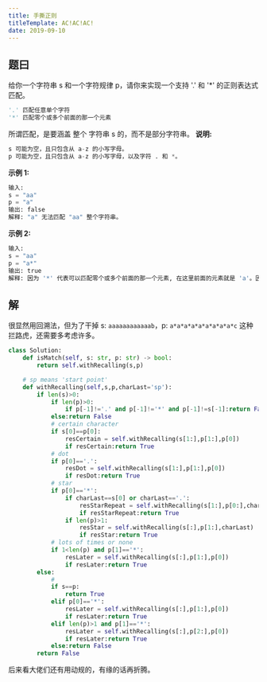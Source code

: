 ```yaml
---
title: 手撕正则
titleTemplate: AC!AC!AC!
date: 2019-09-10
---
```


## 题曰

给你一个字符串 s 和一个字符规律 p，请你来实现一个支持 '.' 和 '\*' 的正则表达式匹配。

```python
'.' 匹配任意单个字符
'*' 匹配零个或多个前面的那一个元素
```

所谓匹配，是要涵盖 整个 字符串 s 的，而不是部分字符串。
<b>说明:</b>

```python
s 可能为空，且只包含从 a-z 的小写字母。
p 可能为空，且只包含从 a-z 的小写字母，以及字符 . 和 *。
```

<b>示例 1:</b>

```python
输入:
s = "aa"
p = "a"
输出: false
解释: "a" 无法匹配 "aa" 整个字符串。
```

<b>示例 2:</b>

```python
输入:
s = "aa"
p = "a*"
输出: true
解释: 因为 '*' 代表可以匹配零个或多个前面的那一个元素, 在这里前面的元素就是 'a'。因此，字符串 "aa" 可被视为 'a' 重复了一次。
```

## 解

很显然用回溯法，但为了干掉 s: `aaaaaaaaaaaab`，p: `a*a*a*a*a*a*a*a*a*c` 这种拦路虎，还需要多考虑许多。

```python
class Solution:
    def isMatch(self, s: str, p: str) -> bool:
        return self.withRecalling(s,p)

    # sp means 'start point'
    def withRecalling(self,s,p,charLast='sp'):
        if len(s)>0:
            if len(p)>0:
                if p[-1]!='.' and p[-1]!='*' and p[-1]!=s[-1]:return False
            else:return False
            # certain character
            if s[0]==p[0]:
                resCertain = self.withRecalling(s[1:],p[1:],p[0])
                if resCertain:return True
            # dot
            if p[0]=='.':
                resDot = self.withRecalling(s[1:],p[1:],p[0])
                if resDot:return True
            # star
            if p[0]=='*':
                if charLast==s[0] or charLast=='.':
                    resStarRepeat = self.withRecalling(s[1:],p[0:],charLast)
                    if resStarRepeat:return True
                if len(p)>1:
                    resStar = self.withRecalling(s[:],p[1:],charLast)
                    if resStar:return True
            # lots of times or none
            if 1<len(p) and p[1]=='*':
                resLater = self.withRecalling(s[:],p[1:],p[0])
                if resLater:return True
        else:
            #
            if s==p:
                return True
            elif p[0]=='*':
                resLater = self.withRecalling(s[:],p[1:],p[0])
                if resLater:return True
            elif len(p)>1 and p[1]=='*':
                resLater = self.withRecalling(s[:],p[2:],p[0])
                if resLater:return True
            else:return False
        return False
```

后来看大佬们还有用动规的<span class="text-line-through">，有缘的话再折腾</span>。
